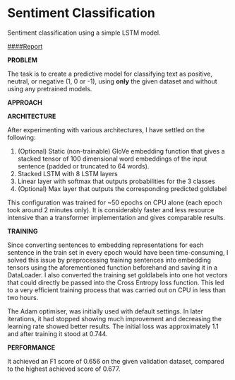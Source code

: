 # Sentiment Classification

Sentiment classification using a simple LSTM model.


[####Report](https://drive.google.com/file/d/1TsYpc00hfyAFGBvnTVzrSag8ijz80Tfd/view?usp=share_link)


**PROBLEM**

The task is to create a predictive model for classifying text as positive, neutral, or negative (1, 0 or -1), using **only** the given dataset and without using any pretrained models.

**APPROACH**


**ARCHITECTURE**

After experimenting with various architectures, I have settled on the following:
1. (Optional) Static (non-trainable) GloVe embedding function that gives a stacked tensor of 100 dimensional word embeddings of the input sentence (padded or truncated to 64 words).
2. Stacked LSTM with 8 LSTM layers 
3. Linear layer with softmax that outputs probabilities for the 3 classes
4. (Optional) Max layer that outputs the corresponding predicted goldlabel

This configuration was trained for ~50 epochs on CPU alone (each epoch took around 2 minutes only). It is considerably faster and less resource intensive than  a transformer implementation and gives comparable results.



**TRAINING**

Since converting sentences to embedding representations for each sentence in the train set in every epoch would have been time-consuming, I solved this issue by preprocessing training sentences into embedding tensors using the aforementioned function beforehand and saving it in a DataLoader. I also converted the training set goldlabels into one hot vectors that could directly be passed into the Cross Entropy loss function. This led to a very efficient training process that was carried out on CPU in less than two hours.

The Adam optimiser, was initially used with default settings. In later iterations, it had stopped showing much improvement and decreasing the learning rate showed better results. 
The initial loss was approximately 1.1 and after training it stood at 0.744.


**PERFORMANCE**

It achieved an F1 score of 0.656 on the given validation dataset, compared to the highest achieved score of 0.677.

